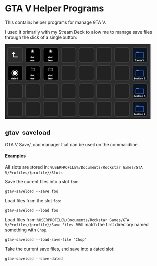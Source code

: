 # GTA V Helper Programs

This contains helper programs for manage GTA V.

I used it primarily with my Stream Deck to allow me to manage save files through the click of a single button:

![Stream Deck Save Manager](streamdeck.png)

## gtav-saveload

GTA V Save/Load manager that can be used on the commandline.

#### Examples

All slots are stored in: `%USERPROFILE%/Documents/Rockstar Games/GTA V/Profiles/{profile}/Slots`.

Save the current files into a slot `foo`:

```
gtav-saveload --save foo
```

Load files from the slot `foo`:

```
gtav-saveload --load foo
```

Load files from `%USERPROFILE%/Documents/Rockstar Games/GTA V/Profiles/{profile}/Save Files`.
Will match the first directory named something with `Chop`.

```
gtav-saveload --load-save-file "Chop"
```

Take the current save files, and save into a dated slot:

```
gtav-saveload --save-dated
```